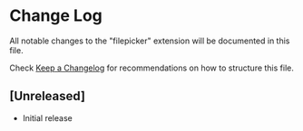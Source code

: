 # Change Log

All notable changes to the "filepicker" extension will be documented in this file.

Check [Keep a Changelog](http://keepachangelog.com/) for recommendations on how to structure this file.

## [Unreleased]

- Initial release